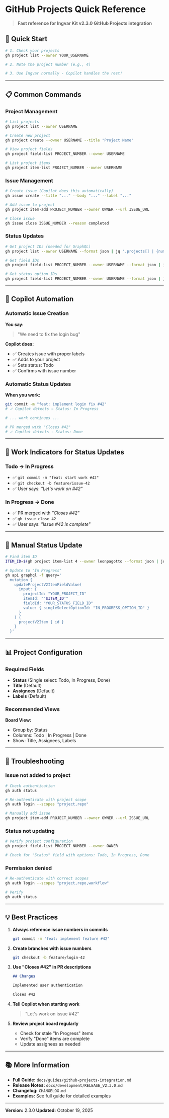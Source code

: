 # GitHub Projects Quick Reference

> **Fast reference for Ingvar Kit v2.3.0 GitHub Projects integration**

## 🚀 Quick Start

```bash
# 1. Check your projects
gh project list --owner YOUR_USERNAME

# 2. Note the project number (e.g., 4)

# 3. Use Ingvar normally - Copilot handles the rest!
```

---

## 📋 Common Commands

### Project Management

```bash
# List projects
gh project list --owner USERNAME

# Create new project
gh project create --owner USERNAME --title "Project Name"

# View project fields
gh project field-list PROJECT_NUMBER --owner USERNAME

# List project items
gh project item-list PROJECT_NUMBER --owner USERNAME
```

### Issue Management

```bash
# Create issue (Copilot does this automatically)
gh issue create --title "..." --body "..." --label "..."

# Add issue to project
gh project item-add PROJECT_NUMBER --owner OWNER --url ISSUE_URL

# Close issue
gh issue close ISSUE_NUMBER --reason completed
```

### Status Updates

```bash
# Get project IDs (needed for GraphQL)
gh project list --owner USERNAME --format json | jq '.projects[] | {number, id}'

# Get field IDs
gh project field-list PROJECT_NUMBER --owner USERNAME --format json | jq '.fields[] | {name, id}'

# Get status option IDs
gh project field-list PROJECT_NUMBER --owner USERNAME --format json | jq '.fields[] | select(.name=="Status") | .options'
```

---

## 🤖 Copilot Automation

### Automatic Issue Creation

**You say:**

> "We need to fix the login bug"

**Copilot does:**

- ✅ Creates issue with proper labels
- ✅ Adds to your project
- ✅ Sets status: Todo
- ✅ Confirms with issue number

### Automatic Status Updates

**When you work:**

```bash
git commit -m "feat: implement login fix #42"
# ✓ Copilot detects → Status: In Progress

# ... work continues ...

# PR merged with "Closes #42"
# ✓ Copilot detects → Status: Done
```

---

## 🎯 Work Indicators for Status Updates

### Todo → In Progress

- ✅ `git commit -m "feat: start work #42"`
- ✅ `git checkout -b feature/issue-42`
- ✅ User says: _"Let's work on #42"_

### In Progress → Done

- ✅ PR merged with _"Closes #42"_
- ✅ `gh issue close 42`
- ✅ User says: _"Issue #42 is complete"_

---

## 🔧 Manual Status Update

```bash
# Find item ID
ITEM_ID=$(gh project item-list 4 --owner leonpagotto --format json | jq -r '.items[] | select(.content.number==42) | .id')

# Update to "In Progress"
gh api graphql -f query='
  mutation {
    updateProjectV2ItemFieldValue(
      input: {
        projectId: "YOUR_PROJECT_ID"
        itemId: "'$ITEM_ID'"
        fieldId: "YOUR_STATUS_FIELD_ID"
        value: { singleSelectOptionId: "IN_PROGRESS_OPTION_ID" }
      }
    ) {
      projectV2Item { id }
    }
  }'
```

---

## 📊 Project Configuration

### Required Fields

- **Status** (Single select: Todo, In Progress, Done)
- **Title** (Default)
- **Assignees** (Default)
- **Labels** (Default)

### Recommended Views

**Board View:**

- Group by: Status
- Columns: Todo | In Progress | Done
- Show: Title, Assignees, Labels

---

## 🐛 Troubleshooting

### Issue not added to project

```bash
# Check authentication
gh auth status

# Re-authenticate with project scope
gh auth login --scopes "project,repo"

# Manually add issue
gh project item-add PROJECT_NUMBER --owner OWNER --url ISSUE_URL
```

### Status not updating

```bash
# Verify project configuration
gh project field-list PROJECT_NUMBER --owner OWNER

# Check for "Status" field with options: Todo, In Progress, Done
```

### Permission denied

```bash
# Re-authenticate with correct scopes
gh auth login --scopes "project,repo,workflow"

# Verify
gh auth status
```

---

## 💡 Best Practices

1. **Always reference issue numbers in commits**

   ```bash
   git commit -m "feat: implement feature #42"
   ```

2. **Create branches with issue numbers**

   ```bash
   git checkout -b feature/login-42
   ```

3. **Use "Closes #42" in PR descriptions**

   ```markdown
   ## Changes

   Implemented user authentication

   Closes #42
   ```

4. **Tell Copilot when starting work**

   > "Let's work on issue #42"

5. **Review project board regularly**
   - Check for stale "In Progress" items
   - Verify "Done" items are complete
   - Update assignees as needed

---

## 📚 More Information

- **Full Guide:** `docs/guides/github-projects-integration.md`
- **Release Notes:** `docs/development/RELEASE_V2.3.0.md`
- **Changelog:** `CHANGELOG.md`
- **Examples:** See full guide for detailed examples

---

**Version:** 2.3.0
**Updated:** October 19, 2025
